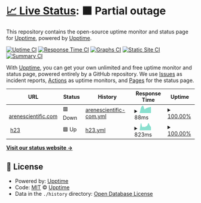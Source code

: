 # [📈 Live Status](https://alekssobolewski.github.io): <!--live status--> **🟧 Partial outage**

This repository contains the open-source uptime monitor and status page for [Upptime](https://upptime.js.org), powered by [Upptime](https://github.com/upptime/upptime).

[![Uptime CI](https://github.com/alekssobolewski/h23/workflows/Uptime%20CI/badge.svg)](https://github.com/alekssobolewski/h23/actions?query=workflow%3A%22Uptime+CI%22)
[![Response Time CI](https://github.com/alekssobolewski/h23/workflows/Response%20Time%20CI/badge.svg)](https://github.com/alekssobolewski/h23/actions?query=workflow%3A%22Response+Time+CI%22)
[![Graphs CI](https://github.com/alekssobolewski/h23/workflows/Graphs%20CI/badge.svg)](https://github.com/alekssobolewski/h23/actions?query=workflow%3A%22Graphs+CI%22)
[![Static Site CI](https://github.com/alekssobolewski/h23/workflows/Static%20Site%20CI/badge.svg)](https://github.com/alekssobolewski/h23/actions?query=workflow%3A%22Static+Site+CI%22)
[![Summary CI](https://github.com/alekssobolewski/h23/workflows/Summary%20CI/badge.svg)](https://github.com/alekssobolewski/h23/actions?query=workflow%3A%22Summary+CI%22)

With [Upptime](https://upptime.js.org), you can get your own unlimited and free uptime monitor and status page, powered entirely by a GitHub repository. We use [Issues](https://github.com/upptime/upptime/issues) as incident reports, [Actions](https://github.com/alekssobolewski/h23/actions) as uptime monitors, and [Pages](https://alekssobolewski.github.io) for the status page.

<!--start: status pages-->
<!-- This summary is generated by Upptime (https://github.com/upptime/upptime) -->
<!-- Do not edit this manually, your changes will be overwritten -->
<!-- prettier-ignore -->
| URL | Status | History | Response Time | Uptime |
| --- | ------ | ------- | ------------- | ------ |
| <img alt="" src="https://icons.duckduckgo.com/ip3/arenescientific.com.ico" height="13"> [arenescientific.com](https://arenescientific.com) | 🟥 Down | [arenescientific-com.yml](https://github.com/alekssobolewski/h23/commits/HEAD/history/arenescientific-com.yml) | <details><summary><img alt="Response time graph" src="./graphs/arenescientific-com/response-time-week.png" height="20"> 88ms</summary><br><a href="https://status.arenescientific.com/history/arenescientific-com"><img alt="Response time 93" src="https://img.shields.io/endpoint?url=https%3A%2F%2Fraw.githubusercontent.com%2Falekssobolewski%2Fh23%2FHEAD%2Fapi%2Farenescientific-com%2Fresponse-time.json"></a><br><a href="https://status.arenescientific.com/history/arenescientific-com"><img alt="24-hour response time 97" src="https://img.shields.io/endpoint?url=https%3A%2F%2Fraw.githubusercontent.com%2Falekssobolewski%2Fh23%2FHEAD%2Fapi%2Farenescientific-com%2Fresponse-time-day.json"></a><br><a href="https://status.arenescientific.com/history/arenescientific-com"><img alt="7-day response time 88" src="https://img.shields.io/endpoint?url=https%3A%2F%2Fraw.githubusercontent.com%2Falekssobolewski%2Fh23%2FHEAD%2Fapi%2Farenescientific-com%2Fresponse-time-week.json"></a><br><a href="https://status.arenescientific.com/history/arenescientific-com"><img alt="30-day response time 97" src="https://img.shields.io/endpoint?url=https%3A%2F%2Fraw.githubusercontent.com%2Falekssobolewski%2Fh23%2FHEAD%2Fapi%2Farenescientific-com%2Fresponse-time-month.json"></a><br><a href="https://status.arenescientific.com/history/arenescientific-com"><img alt="1-year response time 91" src="https://img.shields.io/endpoint?url=https%3A%2F%2Fraw.githubusercontent.com%2Falekssobolewski%2Fh23%2FHEAD%2Fapi%2Farenescientific-com%2Fresponse-time-year.json"></a></details> | <details><summary><a href="https://status.arenescientific.com/history/arenescientific-com">100.00%</a></summary><a href="https://status.arenescientific.com/history/arenescientific-com"><img alt="All-time uptime 100.00%" src="https://img.shields.io/endpoint?url=https%3A%2F%2Fraw.githubusercontent.com%2Falekssobolewski%2Fh23%2FHEAD%2Fapi%2Farenescientific-com%2Fuptime.json"></a><br><a href="https://status.arenescientific.com/history/arenescientific-com"><img alt="24-hour uptime 100.00%" src="https://img.shields.io/endpoint?url=https%3A%2F%2Fraw.githubusercontent.com%2Falekssobolewski%2Fh23%2FHEAD%2Fapi%2Farenescientific-com%2Fuptime-day.json"></a><br><a href="https://status.arenescientific.com/history/arenescientific-com"><img alt="7-day uptime 100.00%" src="https://img.shields.io/endpoint?url=https%3A%2F%2Fraw.githubusercontent.com%2Falekssobolewski%2Fh23%2FHEAD%2Fapi%2Farenescientific-com%2Fuptime-week.json"></a><br><a href="https://status.arenescientific.com/history/arenescientific-com"><img alt="30-day uptime 100.00%" src="https://img.shields.io/endpoint?url=https%3A%2F%2Fraw.githubusercontent.com%2Falekssobolewski%2Fh23%2FHEAD%2Fapi%2Farenescientific-com%2Fuptime-month.json"></a><br><a href="https://status.arenescientific.com/history/arenescientific-com"><img alt="1-year uptime 100.00%" src="https://img.shields.io/endpoint?url=https%3A%2F%2Fraw.githubusercontent.com%2Falekssobolewski%2Fh23%2FHEAD%2Fapi%2Farenescientific-com%2Fuptime-year.json"></a></details>
| <img alt="" src="https://icons.duckduckgo.com/ip3/h23.seohost.pl.ico" height="13"> [h23](https://h23.seohost.pl:2222/) | 🟩 Up | [h23.yml](https://github.com/alekssobolewski/h23/commits/HEAD/history/h23.yml) | <details><summary><img alt="Response time graph" src="./graphs/h23/response-time-week.png" height="20"> 823ms</summary><br><a href="https://status.arenescientific.com/history/h23"><img alt="Response time 785" src="https://img.shields.io/endpoint?url=https%3A%2F%2Fraw.githubusercontent.com%2Falekssobolewski%2Fh23%2FHEAD%2Fapi%2Fh23%2Fresponse-time.json"></a><br><a href="https://status.arenescientific.com/history/h23"><img alt="24-hour response time 562" src="https://img.shields.io/endpoint?url=https%3A%2F%2Fraw.githubusercontent.com%2Falekssobolewski%2Fh23%2FHEAD%2Fapi%2Fh23%2Fresponse-time-day.json"></a><br><a href="https://status.arenescientific.com/history/h23"><img alt="7-day response time 823" src="https://img.shields.io/endpoint?url=https%3A%2F%2Fraw.githubusercontent.com%2Falekssobolewski%2Fh23%2FHEAD%2Fapi%2Fh23%2Fresponse-time-week.json"></a><br><a href="https://status.arenescientific.com/history/h23"><img alt="30-day response time 840" src="https://img.shields.io/endpoint?url=https%3A%2F%2Fraw.githubusercontent.com%2Falekssobolewski%2Fh23%2FHEAD%2Fapi%2Fh23%2Fresponse-time-month.json"></a><br><a href="https://status.arenescientific.com/history/h23"><img alt="1-year response time 792" src="https://img.shields.io/endpoint?url=https%3A%2F%2Fraw.githubusercontent.com%2Falekssobolewski%2Fh23%2FHEAD%2Fapi%2Fh23%2Fresponse-time-year.json"></a></details> | <details><summary><a href="https://status.arenescientific.com/history/h23">100.00%</a></summary><a href="https://status.arenescientific.com/history/h23"><img alt="All-time uptime 99.94%" src="https://img.shields.io/endpoint?url=https%3A%2F%2Fraw.githubusercontent.com%2Falekssobolewski%2Fh23%2FHEAD%2Fapi%2Fh23%2Fuptime.json"></a><br><a href="https://status.arenescientific.com/history/h23"><img alt="24-hour uptime 100.00%" src="https://img.shields.io/endpoint?url=https%3A%2F%2Fraw.githubusercontent.com%2Falekssobolewski%2Fh23%2FHEAD%2Fapi%2Fh23%2Fuptime-day.json"></a><br><a href="https://status.arenescientific.com/history/h23"><img alt="7-day uptime 100.00%" src="https://img.shields.io/endpoint?url=https%3A%2F%2Fraw.githubusercontent.com%2Falekssobolewski%2Fh23%2FHEAD%2Fapi%2Fh23%2Fuptime-week.json"></a><br><a href="https://status.arenescientific.com/history/h23"><img alt="30-day uptime 99.89%" src="https://img.shields.io/endpoint?url=https%3A%2F%2Fraw.githubusercontent.com%2Falekssobolewski%2Fh23%2FHEAD%2Fapi%2Fh23%2Fuptime-month.json"></a><br><a href="https://status.arenescientific.com/history/h23"><img alt="1-year uptime 99.94%" src="https://img.shields.io/endpoint?url=https%3A%2F%2Fraw.githubusercontent.com%2Falekssobolewski%2Fh23%2FHEAD%2Fapi%2Fh23%2Fuptime-year.json"></a></details>

<!--end: status pages-->

[**Visit our status website →**](https://alekssobolewski.github.io)

## 📄 License

- Powered by: [Upptime](https://github.com/upptime/upptime)
- Code: [MIT](./LICENSE) © [Upptime](https://upptime.js.org)
- Data in the `./history` directory: [Open Database License](https://opendatacommons.org/licenses/odbl/1-0/)
